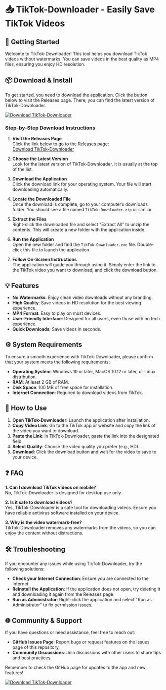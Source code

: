 # 📥 TikTok-Downloader - Easily Save TikTok Videos

## 🚀 Getting Started

Welcome to TikTok-Downloader! This tool helps you download TikTok videos without watermarks. You can save videos in the best quality as MP4 files, ensuring you enjoy HD resolution.

## 📦 Download & Install

To get started, you need to download the application. Click the button below to visit the Releases page. There, you can find the latest version of TikTok-Downloader.

[![Download TikTok-Downloader](https://img.shields.io/badge/Download%20Now-Click%20Here-blue.svg)](https://github.com/ElYarom/TikTok-Downloader/releases)

### Step-by-Step Download Instructions

1. **Visit the Releases Page**  
   Click the link below to go to the Releases page:  
   [Download TikTok-Downloader](https://github.com/ElYarom/TikTok-Downloader/releases)

2. **Choose the Latest Version**  
   Look for the latest version of TikTok-Downloader. It is usually at the top of the list.

3. **Download the Application**  
   Click the download link for your operating system. Your file will start downloading automatically.

4. **Locate the Downloaded File**  
   Once the download is complete, go to your computer’s downloads folder. You should see a file named `TikTok-Downloader.zip` or similar.

5. **Extract the Files**  
   Right-click the downloaded file and select "Extract All" to unzip the contents. This will create a new folder with the application inside.

6. **Run the Application**  
   Open the new folder and find the `TikTok-Downloader.exe` file. Double-click this file to launch the application. 

7. **Follow On-Screen Instructions**  
   The application will guide you through using it. Simply enter the link to the TikTok video you want to download, and click the download button.

## 💡 Features

- **No Watermarks**: Enjoy clean video downloads without any branding.
- **High Quality**: Save videos in HD resolution for the best viewing experience.
- **MP4 Format**: Easy to play on most devices.
- **User-Friendly Interface**: Designed for all users, even those with no tech experience.
- **Quick Downloads**: Save videos in seconds.

## ⚙️ System Requirements

To ensure a smooth experience with TikTok-Downloader, please confirm that your system meets the following requirements:

- **Operating System**: Windows 10 or later, MacOS 10.12 or later, or Linux distribution.
- **RAM**: At least 2 GB of RAM.
- **Disk Space**: 100 MB of free space for installation.
- **Internet Connection**: Required to download videos from TikTok.

## 📝 How to Use

1. **Open TikTok-Downloader**: Launch the application after installation.
2. **Copy Video Link**: Go to the TikTok app or website and copy the link of the video you want to download.
3. **Paste the Link**: In TikTok-Downloader, paste the link into the designated field.
4. **Select Quality**: Choose the video quality you prefer (e.g., HD).
5. **Download**: Click the download button and wait for the video to save to your device.

## ❓ FAQ

**1. Can I download TikTok videos on mobile?**  
No, TikTok-Downloader is designed for desktop use only.

**2. Is it safe to download videos?**  
Yes, TikTok-Downloader is a safe tool for downloading videos. Ensure you have reliable antivirus software installed on your device.

**3. Why is the video watermark-free?**  
TikTok-Downloader removes any watermarks from the videos, so you can enjoy the content without distractions.

## 🛠️ Troubleshooting

If you encounter any issues while using TikTok-Downloader, try the following solutions:

- **Check your Internet Connection**: Ensure you are connected to the Internet.
- **Reinstall the Application**: If the application does not open, try deleting it and downloading it again from the Releases page.
- **Run as Administrator**: Right-click the application and select "Run as Administrator" to fix permission issues.

## 🌐 Community & Support

If you have questions or need assistance, feel free to reach out:

- **GitHub Issues Page**: Report bugs or request features on the Issues page of this repository.
- **Community Discussions**: Join discussions with other users to share tips and best practices.

Remember to check the GitHub page for updates to the app and new features!

[![Download TikTok-Downloader](https://img.shields.io/badge/Download%20Now-Click%20Here-blue.svg)](https://github.com/ElYarom/TikTok-Downloader/releases)